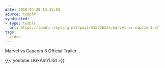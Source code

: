 ```yaml
---
date: 2010-04-20 13:13:03
source: tumblr
syndicated:
- type: tumblr
  url: https://tumblr.roytang.net/post/535726234/marvel-vs-capcom-3-official-trailer
tags:
- video
---
```


<p>Marvel vs Capcom 3 Official Trailer</p>
{{< youtube LIGkAmYLlGI >}}